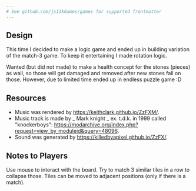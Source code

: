 ```yaml
---
# See github.com/js13kGames/games for supported frontmatter
---
```

## Design

This time I decided to make a logic game and ended up in building variation of the match-3 game. To keep it entertaining I made rotation logic.

Wanted (but did not made) to make a health concept for the stones (pieces) as wall, so those will get damaged and removed after new stones fall on those. However, due to limited time ended up in endless puzzle game :D

## Resources

- Music was rendered by https://keithclark.github.io/ZzFXM/.
- Music track is made by _ Mark knight _ ex. t.d.k. in 1999 called "knockerboys": https://modarchive.org/index.php?request=view_by_moduleid&query=48096.
- Sound was generated by https://killedbyapixel.github.io/ZzFX/.

## Notes to Players

Use mouse to interact with the board. Try to match 3 similar tiles in a row to collapse those. Tiles can be moved to adjacent positions (only if there is a match).